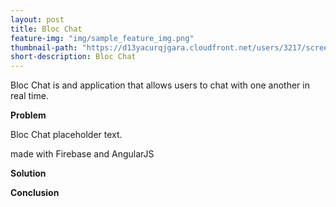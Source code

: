 ```yaml
---
layout: post
title: Bloc Chat
feature-img: "img/sample_feature_img.png"
thumbnail-path: "https://d13yacurqjgara.cloudfront.net/users/3217/screenshots/1686132/webflow_landingpage_1x.jpg"
short-description: Bloc Chat
---
```

Bloc Chat is and application that allows users to chat with one another in real time.

**Problem**

Bloc Chat placeholder text.

made with Firebase and AngularJS

**Solution**

**Conclusion**
